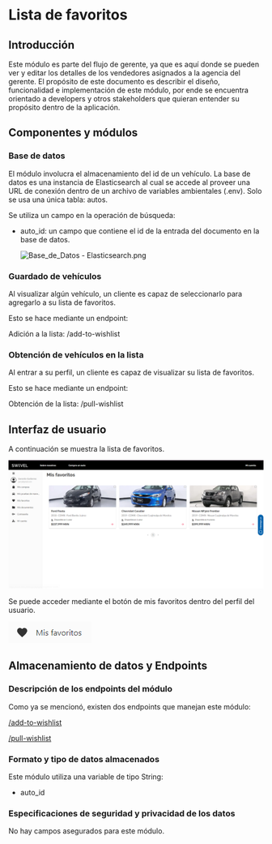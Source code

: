 # Lista de favoritos

## Introducción

Este módulo es parte del flujo de gerente, ya que es aquí donde se pueden ver y editar los detalles de los vendedores asignados a la agencia del gerente. El propósito de este documento es describir el diseño, funcionalidad e implementación de este módulo, por ende se encuentra orientado a developers y otros stakeholders que quieran entender su propósito dentro de la aplicación.

## Componentes y módulos

### Base de datos

El módulo involucra el almacenamiento del id de un vehículo. La base de datos es una instancia de Elasticsearch al cual se accede al proveer una URL de conexión dentro de un archivo de variables ambientales (.env). Solo se usa una única tabla: autos.

Se utiliza un campo en la operación de búsqueda:

- auto_id: un campo que contiene el id de la entrada del documento en la base de datos.
    
    ![Base_de_Datos - Elasticsearch.png](Comparacio%CC%81n%20de%20productos%205a7d2ae2f8bd49138afc7502c2c698f1/Base_de_Datos_-_Elasticsearch.png)
    

### Guardado de vehículos

Al visualizar algún vehículo, un cliente es capaz de seleccionarlo para agregarlo a su lista de favoritos.

Esto se hace mediante un endpoint:

Adición a la lista: /add-to-wishlist

### Obtención de vehículos en la lista

Al entrar a su perfil, un cliente es capaz de visualizar su lista de favoritos.

Esto se hace mediante un endpoint:

Obtención de la lista: /pull-wishlist

## Interfaz de usuario

A continuación se muestra la lista de favoritos.

![Untitled](Lista%20de%20favoritos%207ade0599392b43e1aacd9c5af7a686e6/Untitled.png)

Se puede acceder mediante el botón de mis favoritos dentro del perfil del usuario.

![Untitled](Lista%20de%20favoritos%207ade0599392b43e1aacd9c5af7a686e6/Untitled%201.png)

## Almacenamiento de datos y Endpoints

### Descripción de los endpoints del módulo

Como ya se mencionó, existen dos endpoints que manejan este módulo:

[/add-to-wishlist](APIs%20059691d154ad421abbf7f195cee48c5c/Lista%20de%20deseos%206459560f82e94d79b86d803ddd996ce7/add-to-wishlist%20a1afd3b610b64cd8ba7298eabf7ba2e9.md)

[/pull-wishlist](APIs%20059691d154ad421abbf7f195cee48c5c/Lista%20de%20deseos%206459560f82e94d79b86d803ddd996ce7/pull-wishlist%20866fb32aa9944e099d59971245172c86.md)

### Formato y tipo de datos almacenados

Este módulo utiliza una variable de tipo String:

- auto_id

### Especificaciones de seguridad y privacidad de los datos

No hay campos asegurados para este módulo.